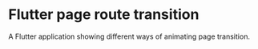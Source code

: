 # Flutter page route transition

A Flutter application showing different ways of animating page transition.
